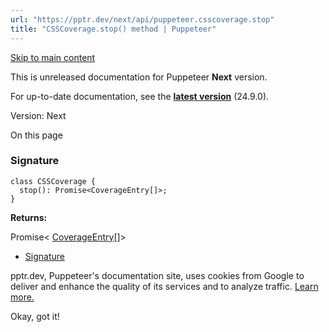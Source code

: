 ```yaml
---
url: "https://pptr.dev/next/api/puppeteer.csscoverage.stop"
title: "CSSCoverage.stop() method | Puppeteer"
---
```


[Skip to main content](https://pptr.dev/next/api/puppeteer.csscoverage.stop#__docusaurus_skipToContent_fallback)

This is unreleased documentation for Puppeteer **Next** version.

For up-to-date documentation, see the **[latest version](https://pptr.dev/api/puppeteer.csscoverage.stop)** (24.9.0).

Version: Next

On this page

### Signature [​](https://pptr.dev/next/api/puppeteer.csscoverage.stop\#signature "Direct link to Signature")

```codeBlockLines_RjmQ
class CSSCoverage {
  stop(): Promise<CoverageEntry[]>;
}

```

**Returns:**

Promise< [CoverageEntry](https://pptr.dev/next/api/puppeteer.coverageentry)\[\]>

- [Signature](https://pptr.dev/next/api/puppeteer.csscoverage.stop#signature)

pptr.dev, Puppeteer's documentation site, uses cookies from Google to deliver and enhance the quality of its services and to analyze traffic. [Learn more.](https://policies.google.com/technologies/cookies)

Okay, got it!
